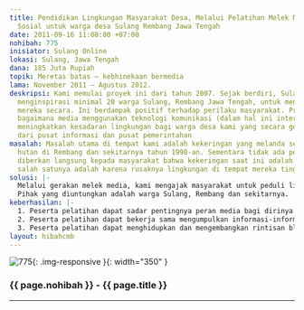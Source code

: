 ```yaml
---
title: Pendidikan Lingkungan Masyarakat Desa, Melalui Pelatihan Melek Media dan Jejaring
  Sosial untuk warga desa Sulang Rembang Jawa Tengah
date: 2011-09-16 11:08:00 +07:00
nohibah: 775
inisiator: Sulang Online
lokasi: Sulang, Jawa Tengah
dana: 185 Juta Rupiah
topik: Meretas batas – kebhinekaan bermedia
lama: November 2011 – Agustus 2012.
deskripsi: Kami memulai proyek ini dari tahun 2007. Sejak berdiri, Sulang Online telah
  menginspirasi minimal 20 warga Sulang, Rembang Jawa Tengah, untuk mengelola blog
  mereka secara. Ini berdampak positif terhadap perilaku masyarakat. Proyek kami adalah
  bagaimana media menggunakan teknologi komunikasi (dalam hal ini internet) untuk
  meningkatkan kesadaran lingkungan bagi warga desa kami yang secara geografis jauh
  dari pusat informasi dan pusat pemerintahan
masalah: Masalah utama di tempat kami adalah kekeringan yang melanda sejak penjarahan
  hutan di Rembang dan sekitarnya tahun 1998-an. Sementara tidak ada pendidikan yang
  diberkan langsung kepada masyarakat bahwa kekeringan saat ini adalah disebabkan
  salah satunya adalah karena rusaknya lingkungan di tempat mereka tinggal.
solusi: |-
  Melalui gerakan melek media, kami mengajak masyarakat untuk peduli lingkungan. Contohnya: melalui Internet, kami berusaha mengajak warga Sulang untuk mulai menanam pohon kembali sebagai upaya merawat lingkungan. Melalui grup “Sedulur Sulang Online” dalam waktu dekat kami akan mencangankan gerakan tanam pohon Sebulan Satu Pohon.
  Pihak yang diuntungkan adalah warga Sulang, Rembang dan sekitarnya.
keberhasilan: |-
  1. Peserta pelatihan dapat sadar pentingnya peran media bagi dirinya dan lingkungannya.
  2. Peserta pelatihan dapat bekerja sama mengumpulkan informasi-informasi yang ada di sekitar untuk dikelola menjadi bahan informasi yang dapat dikonsumsi bagi masyarakat banyak.
  3. Peserta pelatihan dapat menghidupkan dan mengembangkan rintisan blog desa: “Sulang.wordpress.com” sebagai media komunitas yang memberikan manfaat langsung kepada masyarakat.
layout: hibahcmb
---
```


![775](/static/img/hibahcmb/775.png){: .img-responsive }{: width="350" }

### {{ page.nohibah }} - {{ page.title }}

---
